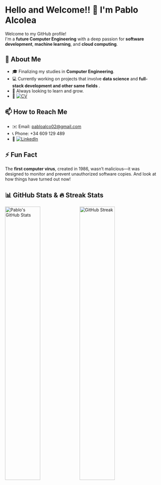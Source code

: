 # Hello and Welcome!! 👋 I'm Pablo Alcolea  

Welcome to my GitHub profile!  
I'm a **future Computer Engineering** with a deep passion for **software development**, **machine learning**, and **cloud computing**.

## 👀 About Me  
- 🎓 Finalizing my studies in **Computer Engineering**.  
- 💻 Currently working on projects that involve **data science** and **full-stack development and other same fields** .  
- 🌱 Always looking to learn and grow.
- 📄 [![CV](https://img.shields.io/badge/Curriculum%20Vitae-4C1D1D?style=for-the-badge&logo=pdf&logoColor=white)](https://drive.google.com/file/d/1oze3nlNq8fwf6v4J8-Iq58WWBqoHGSNw/view)

## 📫 How to Reach Me  
- ✉️ Email: [pabloalco02@gmail.com](mailto:pabloalco02@gmail.com)  
- 📞 Phone: +34 609 129 489
- 👔 [![LinkedIn](https://img.shields.io/badge/LinkedIn-0A66C2?style=for-the-badge&logo=linkedin&logoColor=white)](https://linkedin.com/in/your-profile)  

## ⚡ Fun Fact  
The **first computer virus**, created in 1986, wasn’t malicious—it was designed to monitor and prevent unauthorized software copies. And look at how things have turned out now!

## 📊 GitHub Stats & 🔥 Streak Stats

<div>
  <img src="https://github-readme-stats.vercel.app/api?username=PabloAlcolea&show_icons=true&theme=radical" alt="Pablo's GitHub Stats" width="48%" />
  <a href="https://git.io/streak-stats">
    <img src="https://github-readme-streak-stats.herokuapp.com/?user=PabloAlcolea&theme=radical" alt="GitHub Streak" width="48%" />
  </a>
</div>
